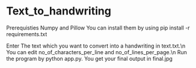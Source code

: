 # Text_to_handwriting
Prerequisties
Numpy and Pillow
You can install them by using 
pip install -r requirements.txt

Enter The text which you want to convert into a handwriting in text.txt.\n
You can edit no_of_characters_per_line and no_of_lines_per_page.\n
Run the program by python app.py.
You get your final output in final.jpg

